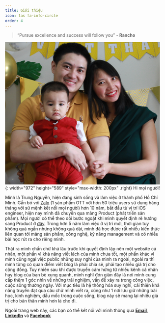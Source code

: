 ```yaml
---
title: Giới thiệu
icon: fas fa-info-circle
order: 4
---
```



> “Pursue excellence and success will follow you” - **Rancho**

![Desktop View](/assets/img/family.JPG){: width="972" height="589" style="max-width: 200px" .right}
Hi mọi người!

Mình là Trung Nguyễn, hiện đang sinh sống và làm việc ở thành phố Hồ Chí Minh. Gắn bó với [Zalo](https://zalo.careers/) (1 sản phẩm OTT với hơn 50 triệu users sử dụng hàng tháng với sứ mệnh kết nối mọi người) hơn 10 năm, bắt đầu từ vị trí iOS engineer, hiện nay mình đã chuyển qua mảng Product (phát triển sản phẩm). Mọi người có thể theo dõi bước ngoặt khi mình quyết định rẽ hướng sang Product ở [đây](https://trung.tech/posts/chuyen-huong-sang-product/). Trong hơn 5 năm làm việc ở vị trí mới, thời gian tuy không quá ngắn nhưng không quá dài, mình đã học được rất nhiều kiến thức liên quan tới mảng sản phẩm, công nghệ, kỹ năng management và có nhiều bài học rút ra cho riêng mình.

Thật ra mình chần chừ khá lâu trước khi quyết định lập nên một website cá nhân, một phần vì khả năng viết lách của mình chưa tốt, một phần khác vì mình cũng ngại việc public những suy nghĩ của mình ra ngoài, ngoài ra thì mình từng có quan điểm viết blog là phải chia sẻ, phải tạo nhiều giá trị cho cộng đồng. Tuy nhiên sau khi được truyền cảm hứng từ nhiều kênh cá nhân hay blog của bạn bè xung quanh, mình nghĩ đơn giản đây là nơi mình cung cấp thêm 1 góc nhìn về những trải nghiệm, vấn đề xảy ra trong công việc, cuộc sống thường ngày. Với mục tiêu là hệ thống hóa suy nghĩ, cải thiện khả năng truyền đạt qua câu chữ mình viết ra, cũng như 1 nơi lưu giữ những bài học, kinh nghiệm, dấu mốc trong cuộc sống, blog này sẽ mang lại nhiều giá trị cho bản thân mình hơn là cho đi.

Ngoài trang web này, các bạn có thể kết nối với mình thông qua [**Email**](mailto:nvtrung177@gmail.com), [**LinkedIn**](https://www.linkedin.com/in/trungnv2/) và [**Facebook**](https://www.facebook.com/legendstar177/)
